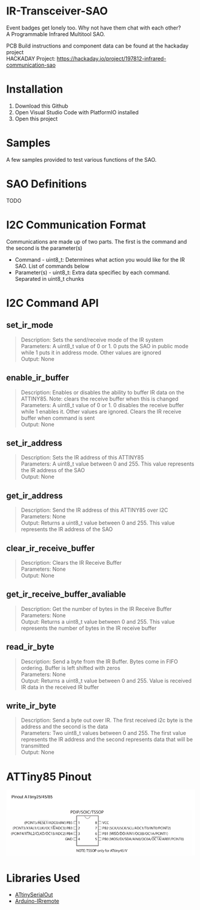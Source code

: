 # IR-Transceiver-SAO

Event badges get lonely too. Why not have them chat with each other?  
A Programmable Infrared Multitool SAO.   

PCB Build instructions and component data can be found at the hackaday project <br/>
HACKADAY Project: https://hackaday.io/project/197812-infrared-communication-sao

# Installation
1. Download this Github
2. Open Visual Studio Code with PlatformIO installed
3. Open this project 

# Samples
A few samples provided to test various functions of the SAO. 

# SAO Definitions
TODO

# I2C Communication Format
Communications are made up of two parts. The first is the command and the second is the parameter(s)
* Command - uint8_t: Determines what action you would like for the IR SAO. List of commands below
* Parameter(s) - uint8_t: Extra data specifiec by each command. Separated in uint8_t chunks

# I2C Command API
## set_ir_mode
> Description: Sets the send/receive mode of the IR system<br/>
> Parameters: A uint8_t value of 0 or 1. 0 puts the SAO in public mode while 1 puts it in address mode. Other values are ignored<br/>
> Output: None<br/>
## enable_ir_buffer
> Description: Enables or disables the ability to buffer IR data on the ATTINY85. Note: clears the receive buffer when this is changed<br/>
> Parameters: A uint8_t value of 0 or 1. 0 disables the receive buffer while 1 enables it. Other values are ignored. Clears the IR receive buffer when command is sent<br/>
> Output: None<br/>
## set_ir_address
> Description: Sets the IR address of this ATTINY85<br/>
> Parameters: A uint8_t value between 0 and 255. This value represents the IR address of the SAO<br/>
> Output: None<br/>
## get_ir_address
> Description: Send the IR address of this ATTINY85 over I2C<br/>
> Parameters: None<br/>
> Output: Returns a uint8_t value between 0 and 255. This value represents the IR address of the SAO<br/>
## clear_ir_receive_buffer
> Description: Clears the IR Receive Buffer<br/>
> Parameters: None<br/>
> Output: None<br/>
## get_ir_receive_buffer_avaliable
> Description: Get the number of bytes in the IR Receive Buffer<br/>
> Parameters: None<br/>
> Output: Returns a uint8_t value between 0 and 255. This value represents the number of bytes in the IR receive buffer<br/>
## read_ir_byte
> Description: Send a byte from the IR Buffer. Bytes come in FIFO ordering. Buffer is left shifted with zeros<br/>
> Parameters: None<br/>
> Output: Returns a uint8_t value between 0 and 255. Value is received IR data in the received IR buffer<br/>
## write_ir_byte
> Description: Send a byte out over IR. The first received i2c byte is the address and the second is the data<br/>
> Parameters: Two uint8_t values between 0 and 255. The first value represents the IR address and the second represents data that will be transmitted<br/>
> Output: None<br/>

# ATTiny85 Pinout
![alt text](attiny85_pinout.png)

# Libraries  Used
- [ATtinySerialOut](https://github.com/ArminJo/ATtinySerialOut)
- [Arduino-IRremote](https://github.com/Arduino-IRremote/Arduino-IRremote)
